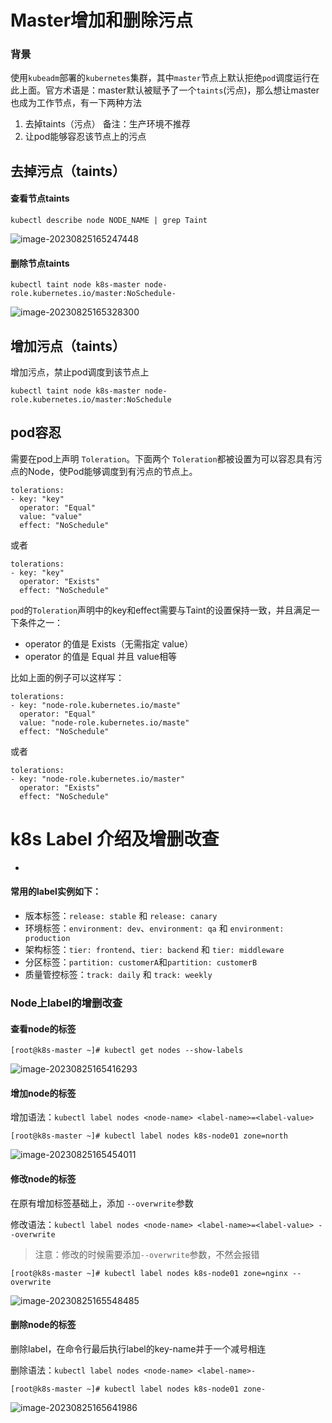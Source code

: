 # Master增加和删除污点

### 背景

使用`kubeadm`部署的`kubernetes`集群，其中`master`节点上默认拒绝`pod`调度运行在此上面。官方术语是：master默认被赋予了一个`taints`(污点)，那么想让master也成为工作节点，有一下两种方法

1. 去掉taints（污点）  备注：生产环境不推荐
2. 让pod能够容忍该节点上的污点



## 去掉污点（taints）

#### 查看节点taints

```
kubectl describe node NODE_NAME | grep Taint
```

![image-20230825165247448](https://niuzhan-1306014148.cos.ap-beijing.myqcloud.com/Typora/image-20230825165247448.png)



#### 删除节点taints

```
kubectl taint node k8s-master node-role.kubernetes.io/master:NoSchedule-
```

![image-20230825165328300](https://niuzhan-1306014148.cos.ap-beijing.myqcloud.com/Typora/image-20230825165328300.png)



## 增加污点（taints）

增加污点，禁止pod调度到该节点上

```
kubectl taint node k8s-master node-role.kubernetes.io/master:NoSchedule
```



## pod容忍

需要在pod上声明 `Toleration`。下面两个 `Toleration`都被设置为可以容忍具有污点的Node，使Pod能够调度到有污点的节点上。

```
tolerations:
- key: "key"
  operator: "Equal"
  value: "value"
  effect: "NoSchedule"
```

或者

```
tolerations:
- key: "key"
  operator: "Exists"
  effect: "NoSchedule"
```

`pod`的`Toleration`声明中的key和effect需要与Taint的设置保持一致，并且满足一下条件之一：

- operator 的值是 Exists（无需指定 value）
- operator 的值是 Equal 并且 value相等

比如上面的例子可以这样写：

```
tolerations:
- key: "node-role.kubernetes.io/maste"
  operator: "Equal"
  value: "node-role.kubernetes.io/maste"
  effect: "NoSchedule"
```

或者

```
tolerations:
- key: "node-role.kubernetes.io/master"
  operator: "Exists"
  effect: "NoSchedule"
```

# k8s Label 介绍及增删改查

- 

#### 常用的label实例如下：

- 版本标签：`release: stable` 和 `release: canary`
- 环境标签：`environment: dev`、`environment: qa` 和 `environment: production`
- 架构标签：`tier: frontend`、`tier: backend` 和 `tier: middleware`
- 分区标签：`partition: customerA`和`partition: customerB`
- 质量管控标签：`track: daily` 和 `track: weekly`

### Node上label的增删改查

#### 查看node的标签

```
[root@k8s-master ~]# kubectl get nodes --show-labels
```

![image-20230825165416293](https://niuzhan-1306014148.cos.ap-beijing.myqcloud.com/Typora/image-20230825165416293.png)



#### 增加node的标签

增加语法：`kubectl label nodes <node-name> <label-name>=<label-value>`

```
[root@k8s-master ~]# kubectl label nodes k8s-node01 zone=north
```

![image-20230825165454011](https://niuzhan-1306014148.cos.ap-beijing.myqcloud.com/Typora/image-20230825165454011.png)



#### 修改node的标签

在原有增加标签基础上，添加 `--overwrite`参数

修改语法：`kubectl label nodes <node-name> <label-name>=<label-value> --overwrite`

> 注意：修改的时候需要添加`--overwrite`参数，不然会报错

```
[root@k8s-master ~]# kubectl label nodes k8s-node01 zone=nginx --overwrite
```

![image-20230825165548485](https://niuzhan-1306014148.cos.ap-beijing.myqcloud.com/Typora/image-20230825165548485.png)



#### 删除node的标签

删除label，在命令行最后执行label的key-name并于一个减号相连

删除语法：`kubectl label nodes <node-name> <label-name>-`

```
[root@k8s-master ~]# kubectl label nodes k8s-node01 zone-
```

![image-20230825165641986](https://niuzhan-1306014148.cos.ap-beijing.myqcloud.com/Typora/image-20230825165641986.png)